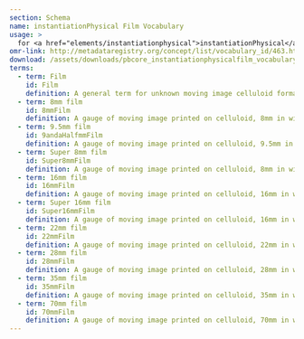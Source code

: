 ```yaml
---
section: Schema
name: instantiationPhysical Film Vocabulary
usage: >
  for <a href="elements/instantiationphysical">instantiationPhysical</a>
omr-link: http://metadataregistry.org/concept/list/vocabulary_id/463.html
download: /assets/downloads/pbcore_instantiationphysicalfilm_vocabulary.xlsx
terms:
  - term: Film
    id: Film
    definition: A general term for unknown moving image celluloid formats. If more specific format information is known, please use the appropriate term from the list.
  - term: 8mm film
    id: 8mmFilm
    definition: A gauge of moving image printed on celluloid, 8mm in width.
  - term: 9.5mm film
    id: 9andaHalfmmFilm
    definition: A gauge of moving image printed on celluloid, 9.5mm in width.
  - term: Super 8mm film
    id: Super8mmFilm
    definition: A gauge of moving image printed on celluloid, 8mm in width, with an expanded picture area.
  - term: 16mm film
    id: 16mmFilm
    definition: A gauge of moving image printed on celluloid, 16mm in width.
  - term: Super 16mm film
    id: Super16mmFilm
    definition: A gauge of moving image printed on celluloid, 16mm in width, with an expanded picture area.
  - term: 22mm film
    id: 22mmFilm
    definition: A gauge of moving image printed on celluloid, 22mm in width.
  - term: 28mm film
    id: 28mmFilm
    definition: A gauge of moving image printed on celluloid, 28mm in width.
  - term: 35mm film
    id: 35mmFilm
    definition: A gauge of moving image printed on celluloid, 35mm in width. Some 35mm films may be printed on paper.
  - term: 70mm film
    id: 70mmFilm
    definition: A gauge of moving image printed on celluloid, 70mm in width.
---
```

